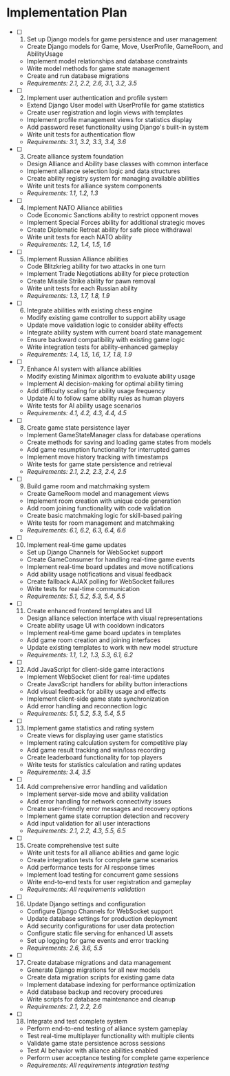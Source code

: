 # Implementation Plan

- [ ] 1. Set up Django models for game persistence and user management
  - Create Django models for Game, Move, UserProfile, GameRoom, and AbilityUsage
  - Implement model relationships and database constraints
  - Write model methods for game state management
  - Create and run database migrations
  - _Requirements: 2.1, 2.2, 2.6, 3.1, 3.2, 3.5_

- [ ] 2. Implement user authentication and profile system
  - Extend Django User model with UserProfile for game statistics
  - Create user registration and login views with templates
  - Implement profile management views for statistics display
  - Add password reset functionality using Django's built-in system
  - Write unit tests for authentication flow
  - _Requirements: 3.1, 3.2, 3.3, 3.4, 3.6_

- [ ] 3. Create alliance system foundation
  - Design Alliance and Ability base classes with common interface
  - Implement alliance selection logic and data structures
  - Create ability registry system for managing available abilities
  - Write unit tests for alliance system components
  - _Requirements: 1.1, 1.2, 1.3_

- [ ] 4. Implement NATO Alliance abilities
  - Code Economic Sanctions ability to restrict opponent moves
  - Implement Special Forces ability for additional strategic moves
  - Create Diplomatic Retreat ability for safe piece withdrawal
  - Write unit tests for each NATO ability
  - _Requirements: 1.2, 1.4, 1.5, 1.6_

- [ ] 5. Implement Russian Alliance abilities
  - Code Blitzkrieg ability for two attacks in one turn
  - Implement Trade Negotiations ability for piece protection
  - Create Missile Strike ability for pawn removal
  - Write unit tests for each Russian ability
  - _Requirements: 1.3, 1.7, 1.8, 1.9_

- [ ] 6. Integrate abilities with existing chess engine
  - Modify existing game controller to support ability usage
  - Update move validation logic to consider ability effects
  - Integrate ability system with current board state management
  - Ensure backward compatibility with existing game logic
  - Write integration tests for ability-enhanced gameplay
  - _Requirements: 1.4, 1.5, 1.6, 1.7, 1.8, 1.9_

- [ ] 7. Enhance AI system with alliance abilities
  - Modify existing Minimax algorithm to evaluate ability usage
  - Implement AI decision-making for optimal ability timing
  - Add difficulty scaling for ability usage frequency
  - Update AI to follow same ability rules as human players
  - Write tests for AI ability usage scenarios
  - _Requirements: 4.1, 4.2, 4.3, 4.4, 4.5_

- [ ] 8. Create game state persistence layer
  - Implement GameStateManager class for database operations
  - Create methods for saving and loading game states from models
  - Add game resumption functionality for interrupted games
  - Implement move history tracking with timestamps
  - Write tests for game state persistence and retrieval
  - _Requirements: 2.1, 2.2, 2.3, 2.4, 2.5_

- [ ] 9. Build game room and matchmaking system
  - Create GameRoom model and management views
  - Implement room creation with unique code generation
  - Add room joining functionality with code validation
  - Create basic matchmaking logic for skill-based pairing
  - Write tests for room management and matchmaking
  - _Requirements: 6.1, 6.2, 6.3, 6.4, 6.6_

- [ ] 10. Implement real-time game updates
  - Set up Django Channels for WebSocket support
  - Create GameConsumer for handling real-time game events
  - Implement real-time board updates and move notifications
  - Add ability usage notifications and visual feedback
  - Create fallback AJAX polling for WebSocket failures
  - Write tests for real-time communication
  - _Requirements: 5.1, 5.2, 5.3, 5.4, 5.5_

- [ ] 11. Create enhanced frontend templates and UI
  - Design alliance selection interface with visual representations
  - Create ability usage UI with cooldown indicators
  - Implement real-time game board updates in templates
  - Add game room creation and joining interfaces
  - Update existing templates to work with new model structure
  - _Requirements: 1.1, 1.2, 1.3, 5.3, 6.1, 6.2_

- [ ] 12. Add JavaScript for client-side game interactions
  - Implement WebSocket client for real-time updates
  - Create JavaScript handlers for ability button interactions
  - Add visual feedback for ability usage and effects
  - Implement client-side game state synchronization
  - Add error handling and reconnection logic
  - _Requirements: 5.1, 5.2, 5.3, 5.4, 5.5_

- [ ] 13. Implement game statistics and rating system
  - Create views for displaying user game statistics
  - Implement rating calculation system for competitive play
  - Add game result tracking and win/loss recording
  - Create leaderboard functionality for top players
  - Write tests for statistics calculation and rating updates
  - _Requirements: 3.4, 3.5_

- [ ] 14. Add comprehensive error handling and validation
  - Implement server-side move and ability validation
  - Add error handling for network connectivity issues
  - Create user-friendly error messages and recovery options
  - Implement game state corruption detection and recovery
  - Add input validation for all user interactions
  - _Requirements: 2.1, 2.2, 4.3, 5.5, 6.5_

- [ ] 15. Create comprehensive test suite
  - Write unit tests for all alliance abilities and game logic
  - Create integration tests for complete game scenarios
  - Add performance tests for AI response times
  - Implement load testing for concurrent game sessions
  - Write end-to-end tests for user registration and gameplay
  - _Requirements: All requirements validation_

- [ ] 16. Update Django settings and configuration
  - Configure Django Channels for WebSocket support
  - Update database settings for production deployment
  - Add security configurations for user data protection
  - Configure static file serving for enhanced UI assets
  - Set up logging for game events and error tracking
  - _Requirements: 2.6, 3.6, 5.5_

- [ ] 17. Create database migrations and data management
  - Generate Django migrations for all new models
  - Create data migration scripts for existing game data
  - Implement database indexing for performance optimization
  - Add database backup and recovery procedures
  - Write scripts for database maintenance and cleanup
  - _Requirements: 2.1, 2.2, 2.6_

- [ ] 18. Integrate and test complete system
  - Perform end-to-end testing of alliance system gameplay
  - Test real-time multiplayer functionality with multiple clients
  - Validate game state persistence across sessions
  - Test AI behavior with alliance abilities enabled
  - Perform user acceptance testing for complete game experience
  - _Requirements: All requirements integration testing_
